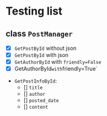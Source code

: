# Testing list

## class `PostManager`
- [x] `GetPostById` without json
- [x] `GetPostById` with json
- [x] `GetAuthorById` with `friendly=False`
- [x] GetAuthorById` with `friendly=True`
- `GetPostInfoById`:
    - [] `title`
    - [] `author`
    - [] `posted_date`
    - [] `content`